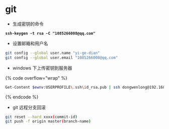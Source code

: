 # git

* 生成密钥的命令

<pre class="language-bash"><code class="lang-bash"><strong>ssh-keygen -t rsa -C "1085266008@qq.com"
</strong></code></pre>

* 设置邮箱和用户名

```bash
git config --global user.name "yi-ge-dian"
git config --global user.email "1085266008@qq.com"
```

* windows 下上传密钥到服务器

{% code overflow="wrap" %}
```bash
Get-Content $ewnv:USERPROFILE\.ssh\id_rsa.pub | ssh dongwenlong@192.168.140.128 "cat >> .ssh/authorized_keys" 
```
{% endcode %}

* git 远程分支回滚

```bash
git reset --hard xxxx(commit-id)
git push -f origin master(branch-name) 
```
